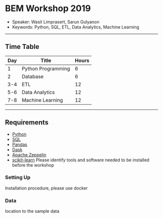 # BEM Workshop 2019
* Speaker: Wasit Limprasert, Sarun Gulyanon
* Keywords: Python, SQL, ETL, Data Analytics, Machine Learning

-----

## Time Table

| Day | Title | Hours |
| ------| ------ | ------ |
| 1 | Python Programming | 6 |
| 2 | Database | 6 |
| 3-4 | ETL | 12 |
| 5-6 | Data Analytics | 12 |
| 7-8 | Machine Learning | 12 |

-----

## Requirements
* [Python](https://www.python.org/)
* [SQL]()
* [Pandas](https://pandas.pydata.org/)
* [Dask](http://docs.dask.org/en/latest/)
* [Apache Zeppelin](https://zeppelin.apache.org/)
* [scikit-learn](https://scikit-learn.org/)
  Please identify tools and software needed to be installed before the workshop
### Setting Up
  Installation procedure, please use docker
### Data
  location to the sample data